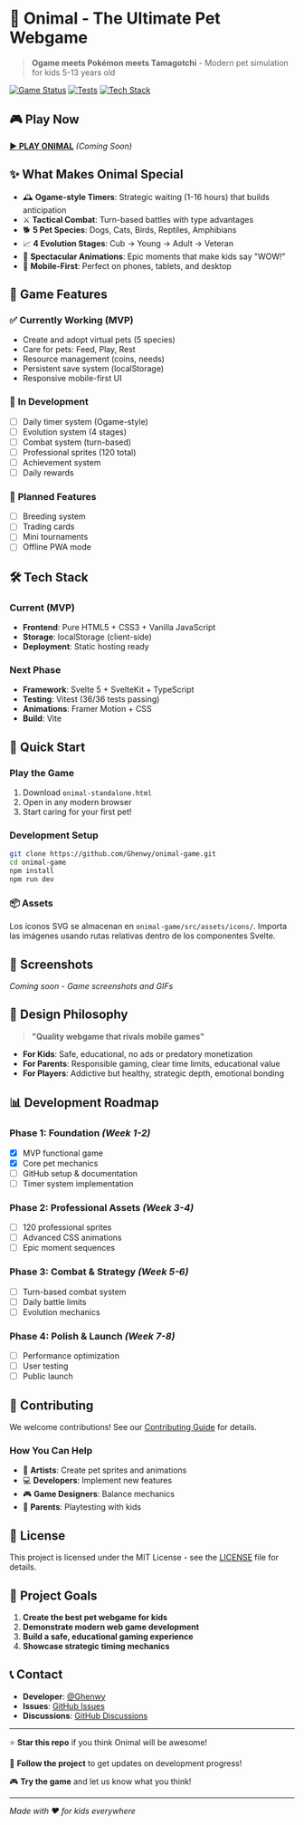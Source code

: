 # 🐾 Onimal - The Ultimate Pet Webgame

> **Ogame meets Pokémon meets Tamagotchi** - Modern pet simulation for kids 5-13 years old

[![Game Status](https://img.shields.io/badge/Status-MVP%20Functional-brightgreen)](#)
[![Tests](https://img.shields.io/badge/Tests-36/36%20Passing-brightgreen)](#)
[![Tech Stack](https://img.shields.io/badge/Tech-HTML5%20%7C%20CSS3%20%7C%20JavaScript-blue)](#)

## 🎮 **Play Now**

**[▶️ PLAY ONIMAL](https://ghenwy.github.io/onimal-game)** *(Coming Soon)*

## ✨ **What Makes Onimal Special**

- 🕰️ **Ogame-style Timers**: Strategic waiting (1-16 hours) that builds anticipation
- ⚔️ **Tactical Combat**: Turn-based battles with type advantages 
- 🐕 **5 Pet Species**: Dogs, Cats, Birds, Reptiles, Amphibians
- 📈 **4 Evolution Stages**: Cub → Young → Adult → Veteran
- 💫 **Spectacular Animations**: Epic moments that make kids say "WOW!"
- 📱 **Mobile-First**: Perfect on phones, tablets, and desktop

## 🎯 **Game Features**

### ✅ **Currently Working (MVP)**
- Create and adopt virtual pets (5 species)
- Care for pets: Feed, Play, Rest
- Resource management (coins, needs)
- Persistent save system (localStorage)
- Responsive mobile-first UI

### 🚧 **In Development**
- [ ] Daily timer system (Ogame-style)
- [ ] Evolution system (4 stages)
- [ ] Combat system (turn-based)
- [ ] Professional sprites (120 total)
- [ ] Achievement system
- [ ] Daily rewards

### 🔮 **Planned Features**
- [ ] Breeding system
- [ ] Trading cards
- [ ] Mini tournaments
- [ ] Offline PWA mode

## 🛠️ **Tech Stack**

### **Current (MVP)**
- **Frontend**: Pure HTML5 + CSS3 + Vanilla JavaScript
- **Storage**: localStorage (client-side)
- **Deployment**: Static hosting ready

### **Next Phase**
- **Framework**: Svelte 5 + SvelteKit + TypeScript
- **Testing**: Vitest (36/36 tests passing)
- **Animations**: Framer Motion + CSS
- **Build**: Vite

## 🚀 **Quick Start**

### **Play the Game**
1. Download `onimal-standalone.html`
2. Open in any modern browser
3. Start caring for your first pet!

### **Development Setup**
```bash
git clone https://github.com/Ghenwy/onimal-game.git
cd onimal-game
npm install
npm run dev
```

### 📦 Assets

Los íconos SVG se almacenan en `onimal-game/src/assets/icons/`.
Importa las imágenes usando rutas relativas dentro de los componentes Svelte.

## 📱 **Screenshots**

*Coming soon - Game screenshots and GIFs*

## 🎨 **Design Philosophy**

> **"Quality webgame that rivals mobile games"**

- **For Kids**: Safe, educational, no ads or predatory monetization
- **For Parents**: Responsible gaming, clear time limits, educational value
- **For Players**: Addictive but healthy, strategic depth, emotional bonding

## 📊 **Development Roadmap**

### **Phase 1: Foundation** *(Week 1-2)*
- [x] MVP functional game
- [x] Core pet mechanics
- [ ] GitHub setup & documentation
- [ ] Timer system implementation

### **Phase 2: Professional Assets** *(Week 3-4)*
- [ ] 120 professional sprites
- [ ] Advanced CSS animations
- [ ] Epic moment sequences

### **Phase 3: Combat & Strategy** *(Week 5-6)*
- [ ] Turn-based combat system
- [ ] Daily battle limits
- [ ] Evolution mechanics

### **Phase 4: Polish & Launch** *(Week 7-8)*
- [ ] Performance optimization
- [ ] User testing
- [ ] Public launch

## 🤝 **Contributing**

We welcome contributions! See our [Contributing Guide](CONTRIBUTING.md) for details.

### **How You Can Help**
- 🎨 **Artists**: Create pet sprites and animations
- 💻 **Developers**: Implement new features
- 🎮 **Game Designers**: Balance mechanics
- 👶 **Parents**: Playtesting with kids

## 📄 **License**

This project is licensed under the MIT License - see the [LICENSE](LICENSE) file for details.

## 🎯 **Project Goals**

1. **Create the best pet webgame for kids**
2. **Demonstrate modern web game development**
3. **Build a safe, educational gaming experience**
4. **Showcase strategic timing mechanics**

## 📞 **Contact**

- **Developer**: [@Ghenwy](https://github.com/Ghenwy)
- **Issues**: [GitHub Issues](https://github.com/Ghenwy/onimal-game/issues)
- **Discussions**: [GitHub Discussions](https://github.com/Ghenwy/onimal-game/discussions)

---

⭐ **Star this repo** if you think Onimal will be awesome!

📢 **Follow the project** to get updates on development progress!

🎮 **Try the game** and let us know what you think!

---

*Made with ❤️ for kids everywhere*